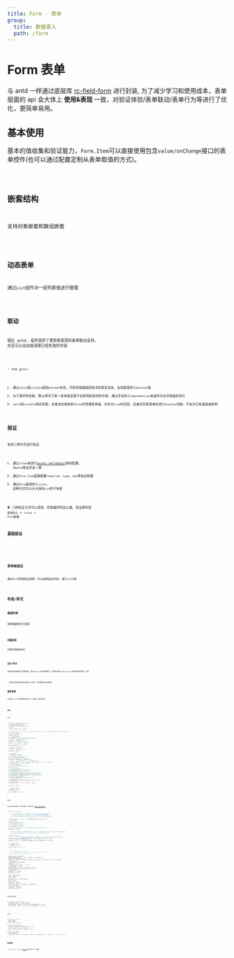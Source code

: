 ```yaml
---
title: Form - 表单
group:
  title: 数据录入
  path: /form
---
```


# Form 表单

与 antd 一样通过底层库 [rc-field-form](https://github.com/react-component/field-form) 进行封装, 为了减少学习和使用成本，表单层面的 api 会大体上 **使用&表现** 一致，对验证体验/表单联动/表单行为等进行了优化，更简单易用。

## 基本使用

基本的值收集和验证能力，`Form.Item`可以直接使用包含`value/onChange`接口的表单控件(也可以通过配置定制从表单取值的方式)。

<code src="./base.tsx" />

## 嵌套结构

支持对象嵌套和数组嵌套

<code src="./embedded.tsx" />

## 动态表单

通过`List`组件对一组列表值进行管理

<code src="./list.tsx" />

## 联动

相比 antd, 组件提供了更简单易用的表单联动支持, 并且可以自动地清理已经失效的字段

<code src="./linkage.tsx" />

💡 the gist:

1. 通过`valid`或`visible`返回`boolean`状态，字段将根据返回来决定是否渲染，支持直接传入`boolean`值
2. 为了更好的性能，默认情况下某一表单值变更不会影响到其他的字段，通过手动传入`dependencies`来监听对应字段值的变化
3. `valid`和`visible`的区别是，前者会在接收到`false`时清理表单值，并在为`true`时还原，后者仅仅是简单的进行`display`切换，不会对已有值造成影响

## 验证

支持三种方式进行验证

1. 通过`rules`来进行[async-validator](https://github.com/yiminghe/async-validator/)规则配置, 与`antd`用法完全一致
2. 通过`Form.Item`直接配置`required`、`type`、`max`等验证配置
3. 通过`Form`直接传入`rules`, 这种方式可以大大保持`jsx`的干净度

⛔ 三种验证方式可以混用，但是最好别这么做。验证顺序是 `直接传入` > `rules` > `Form配置`

### 基础验证

<code src="./validate.tsx" />

<br>

### 表单级验证

通过`Form`传递验证规则，可以抽离验证代码，减少`jsx`污染

<code src="./validate2.tsx" />

## 布局/样式

### 基础布局

多种基础布局方式展示

<code src="./layout.tsx" />

### 内联表单

内置的内联表单样式

<code src="./inline.tsx" />

### 自定义样式

如果你有很强的样式定制意愿，通过`noStyle`关闭内置样式，然后再实现`FormRenderChild`来定制内容排版、样式

<code src="./custom.tsx" />
 
💡 通常会将定制内容抽取为单独的Item组件，并在需要的地方直接使用

## 表单实例

可以通过 form 实例来控制表单行为、设置值、提交验证等。

<code src="./instance.tsx" />

## API

### **`Form`**

```ts
interface FormProps<Values = any> {
  /** false | 隐藏所有必选标记 */
  hideRequiredMark?: boolean;
  /** 直接传入rules配置来进行表单验证 */
  rules?: {
    [key: string]: Rule | Rule[];
  };
  /** 关闭默认的样式，开启后只会保护一个无样式的包裹容器，并且column、layout等布局配置失效，不会影响FormItem的样式 */
  noStyle?: boolean;
  /** 是否启用带边框的布局` */
  border?: boolean;
  /** 获取表单控制实例 */
  instanceRef?: React.Ref<FormInstance<Values>>;
  /** false | 是否去掉列表项边框 */
  notBorder?: boolean;
  /** 'vertical' | 横向表单/纵向表单 */
  layout?: 'horizontal' | 'vertical';
  /** 1 | 当大于1时，表单为多列模式 */
  column?: number;
  /** false | 不限制最大宽度 */
  fullWidth?: boolean;
  /** false | 禁用(样式层面) */
  disabled?: boolean;

  /** 表单初始值 */
  initialValues?: Store;
  /** 通过useForm获取表单实例 */
  form?: FormInstance<Values>;
  /** 子元素，支持render props(不推荐) */
  children?: RenderProps | React.ReactNode;
  /** 'form' | 自定义表单内置tag, 为false时禁用内嵌form */
  component?: false | string | React.FC<any> | React.ComponentClass<any>;
  /** 控制表单字段状态。 仅在Redux中使用 */
  fields?: FieldData[];
  /** 配置FormProvider所对应的name */
  name?: string;
  /** 自定义验证消息模板 */
  validateMessages?: ValidateMessages;
  /** 当表单值变更时触发 */
  onValuesChange?: Callbacks<Values>['onValuesChange'];
  /** 任一表单状态变更时触发，参数一length不为0是说明该字段变更 */
  onFieldsChange?: Callbacks<Values>['onFieldsChange'];
  /** 验证成功并触发提交时触发 */
  onFinish?: Callbacks<Values>['onFinish'];
  /** 验证失败时触发 */
  onFinishFailed?: Callbacks<Values>['onFinishFailed'];
  /** 触发验证的事件 */
  validateTrigger?: string | string[] | false;

  preserve?: boolean;

  /** 包裹元素的类名 */
  className?: string;
  /** 包裹元素样式 */
  style?: React.CSSProperties;
}
```

### **`Item`**

有关验证字段的配置，这里只做例举，具体请参考 [async-validator](https://github.com/yiminghe/async-validator/)

```ts
interface FormItemProps {
  /**
   * 一个作为表单控件的直接子元素, 需要支持value/onChange接口或通过自己配置相关key
   * - 可以通过FormRenderChild和可选的noStyle手动实现更精细的状态和样式控制
   * - 如果传入的不是合法的ReactElement或FormRenderChild, 会不做任何处理直接渲染
   * */
  children: React.ReactElement | FormRenderChild | React.ReactNode;
  /** 表单项标题 */
  label?: string;
  /** 位于输入控件下方的描述文本 */
  extra?: React.ReactNode;
  /** 位于输入控件上方的描述文本 */
  desc?: React.ReactNode;
  /** 禁用表单，如果表单控件不识别disabled属性，此项仅在样式上表现为"禁用" */
  disabled?: boolean;
  /**
   * 禁用样式/默认的验证样式，直接渲染表单控件, 只包含一个无样式的包装容器，可通过className和style控制容器样式
   * - 一般启用此项后都会通过children: FormRenderChild 自定义布局、验证样式
   * */
  noStyle?: boolean;
  /** true | 为false时组件以及组件状态都会被移除, 如果通过Form.List渲染表单，请使用其对应的字段控制api */
  valid?: boolean | ((namePath: NamePath, form: FormInstance) => boolean);
  /** true | 是否可见，不影响组件状态 */
  visible?: boolean | ((namePath: NamePath, form: FormInstance) => boolean);

  /** 包裹元素的类名 */
  className?: string;
  /** 包裹元素样式 */
  style?: React.CSSProperties;

  /**
   * Set up `dependencies` field.
   * When dependencies field update and current field is touched,
   * will trigger validate rules and render.
   */
  dependencies?: NamePath[];
  getValueFromEvent?: (...args: EventArgs) => StoreValue;
  name?: InternalNamePath;
  normalize?: (value: StoreValue, prevValue: StoreValue, allValues: Store) => StoreValue;
  rules?: Rule[];
  shouldUpdate?: ShouldUpdate;
  trigger?: string;
  validateFirst?: boolean | 'parallel';
  valuePropName?: string;
  getValueProps?: (value: StoreValue) => object;
  messageVariables?: Record<string, string>;
  initialValue?: any;
  onReset?: () => void;
  preserve?: boolean;

  enum?: StoreValue[];
  len?: number;
  max?: number;
  message?: string | ReactElement;
  min?: number;
  pattern?: RegExp;
  required?: boolean;
  transform?: (value: StoreValue) => StoreValue;
  type?: RuleType;
  validator?: Validator;
  whitespace?: boolean;
}
```

### **`FormProvider`**

```ts
interface FormProviderProps {
  validateMessages?: ValidateMessages;
  onFormChange?: (name: string, info: FormChangeInfo) => void;
  onFormFinish?: (name: string, info: FormFinishInfo) => void;
}
```

### **`List`**

```ts
interface ListField {
  name: number;
  key: number;
  isListField: boolean;
}
interface ListOperations {
  add: (defaultValue?: StoreValue) => void;
  remove: (index: number) => void;
  move: (from: number, to: number) => void;
}
interface ListProps {
  name: NamePath;
  children?: (fields: ListField[], operations: ListOperations) => JSX.Element | React.ReactNode;
}
```

### **布局组件**

`Title`, `SubTitle`, `Footer`与[list](/docs/view/list)中相关组件一样，请查看
